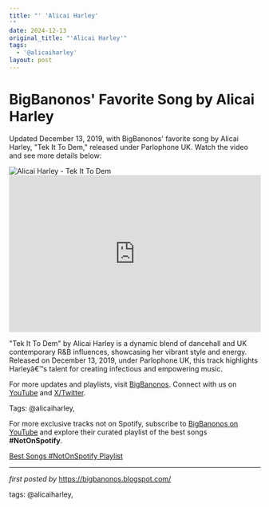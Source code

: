 ```yaml
---
title: "' 'Alicai Harley'
'"
date: 2024-12-13
original_title: "'Alicai Harley'"
tags:
  - '@alicaiharley'
layout: post
---
```

<!-- Post Title -->
<h1 >BigBanonos' Favorite Song by Alicai Harley</h1> <!-- Introductory Text -->
<p >Updated December 13, 2019, with BigBanonos' favorite song by Alicai Harley, "Tek It To Dem," released under Parlophone UK. Watch the video and see more details below:</p> <!-- Featured Image -->
<div > <img src="https://yt3.googleusercontent.com/J659Io1Jw3VavKZmLJhXnEDEQyTdebqif4OxqVrkMsfStZAQzTnHj_sSSdgDnrT_qReQtwjh=s900-c-k-c0x00ffffff-no-rj" alt="Alicai Harley - Tek It To Dem" />
</div> <!-- YouTube Video Embed -->
<div > <iframe width="100%" height="315" src="https://www.youtube.com/embed/SyGkeG4Tvrk" title="Alicai Harley - Tek It To Dem (Official Video)" frameborder="0" allow="accelerometer; autoplay; clipboard-write; encrypted-media; gyroscope; picture-in-picture; web-share" referrerpolicy="strict-origin-when-cross-origin" allowfullscreen></iframe>
</div> <!-- Song Information -->
<div > <p>"Tek It To Dem" by Alicai Harley is a dynamic blend of dancehall and UK contemporary R&B influences, showcasing her vibrant style and energy. Released on December 13, 2019, under Parlophone UK, this track highlights Harleyâ€™s talent for creating infectious and empowering music.</p>
</div> <!-- Footer Links -->
<div > <p>For more updates and playlists, visit <a href="https://bigbanonos.blogspot.com/" target="_blank">BigBanonos</a>. Connect with us on <a href="https://www.youtube.com/@BigBanonos" target="_blank">YouTube</a> and <a href="https://x.com/bigbanonos" target="_blank">X/Twitter</a>.</p>
</div> <!-- Tags -->
<p >Tags: @alicaiharley,</p>


<!--Subscribe and Playlist Links-->
<div>
    <p>For more exclusive tracks not on Spotify, subscribe to <a href="https://www.youtube.com/@BigBanonos" target="_blank">BigBanonos on YouTube</a> and explore their curated playlist of the best songs <strong>#NotOnSpotify</strong>.</p>
    <p><a href="https://www.youtube.com/playlist?list=PLtuNtuTatqI0kFahUCbtbfenC_ET5O_tr" target="_blank">Best Songs #NotOnSpotify Playlist<br /></a></p></div>

<hr />

<p><em>first posted by</em> <a href="https://bigbanonos.blogspot.com/" rel="noopener" target="_new">https://bigbanonos.blogspot.com/</a></p>

<p>tags: @alicaiharley,</p>

